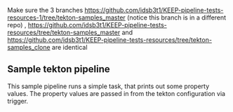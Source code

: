Make sure the 3 branches https://github.com/idsb3t1/KEEP-pipeline-tests-resources-1/tree/tekton-samples_master (notice this branch is in a different repo) , https://github.com/idsb3t1/KEEP-pipeline-tests-resources/tree/tekton-samples_master and https://github.com/idsb3t1/KEEP-pipeline-tests-resources/tree/tekton-samples_clone are identical

## Sample tekton pipeline

This sample pipeline runs a simple task, that prints out some property values. The property values are passed in from the tekton configuration via trigger.
